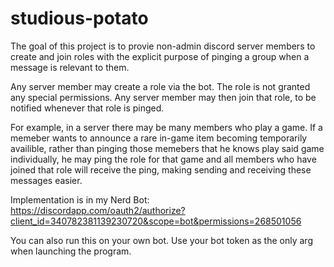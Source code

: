 # studious-potato

The goal of this project is to provie non-admin discord server members to create and join roles with the explicit purpose of pinging a group when a message is relevant to them.

Any server member may create a role via the bot. The role is not granted any special permissions. Any server member may then join that role, to be notified whenever that role is pinged.

For example, in a server there may be many members who play a game. If a memeber wants to announce a rare in-game item becoming temporarily availible, rather than pinging those memebers that he knows play said game individually, he may ping the role for that game and all members who have joined that role will receive the ping, making sending and receiving these messages easier.

Implementation is in my Nerd Bot: https://discordapp.com/oauth2/authorize?client_id=340782381139230720&scope=bot&permissions=268501056

You can also run this on your own bot. Use your bot token as the only arg when launching the program.
